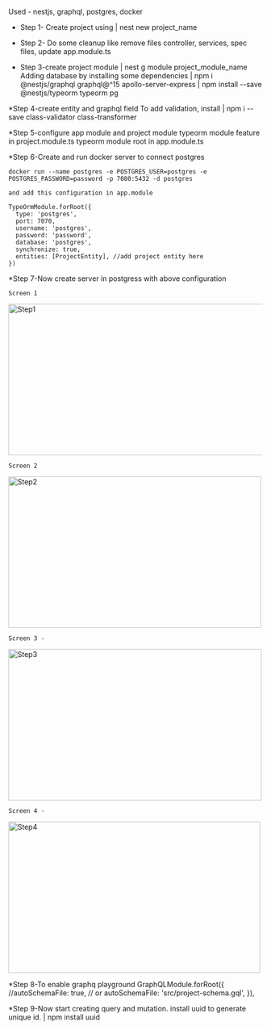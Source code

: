 Used - nestjs, graphql, postgres, docker

* Step 1- Create project using 
  | nest new project_name

* Step 2- Do some cleanup like remove files
   controller, services, spec files,
   update app.module.ts

* Step 3-create project module 
  | nest g module project_module_name
  Adding database by installing some dependencies
  | npm i @nestjs/graphql graphql@^15 apollo-server-express
  | npm install --save @nestjs/typeorm typeorm pg

*Step 4-create entity and graphql field
      To add validation, install
    | npm i --save class-validator class-transformer

*Step 5-configure app module and project module
   typeorm module feature in project.module.ts
   typeorm module root in app.module.ts

*Step 6-Create and run docker server to connect postgres

   `docker run --name postgres -e POSTGRES_USER=postgres -e POSTGRES_PASSWORD=password -p 7080:5432 -d postgres`

    and add this configuration in app.module
    
    TypeOrmModule.forRoot({
      type: 'postgres',
      port: 7070,
      username: 'postgres',
      password: 'password',
      database: 'postgres',
      synchronize: true,
      entities: [ProjectEntity], //add project entity here
    })

*Step 7-Now create server in postgress with above configuration
    
    Screen 1
   <img width="724" height="300px" alt="Step1" src="https://user-images.githubusercontent.com/16021125/163703391-53cbac9d-1d4a-45dc-a97e-64a5b22ae6a7.png">

    Screen 2
   <img width="501"  height="300px"  alt="Step2" src="https://user-images.githubusercontent.com/16021125/163703403-23c14945-d2a4-4bc7-9d89-2e9fd8d4a1d7.png">

    Screen 3 -
   <img width="502"  height="300px"  alt="Step3" src="https://user-images.githubusercontent.com/16021125/163703417-227af1e6-2cd6-4d36-8b8e-f1fce4f6656f.png">

    Screen 4 -
   <img width="499"  height="300px"  alt="Step4" src="https://user-images.githubusercontent.com/16021125/163703421-ead52a4c-52e2-473f-9fe2-413eb68e33b6.png">

*Step 8-To enable graphq playground
    GraphQLModule.forRoot({ 
      //autoSchemaFile: true, 
      // or
      autoSchemaFile: 'src/project-schema.gql',
    }),    

*Step 9-Now start creating query and mutation.
     install uuid to generate unique id.
     | npm install uuid

